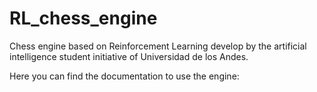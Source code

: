 # RL_chess_engine
Chess engine based on Reinforcement Learning develop by the artificial intelligence student initiative of Universidad de los Andes.

Here you can find the documentation to use the engine: